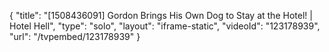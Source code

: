 {
    "title": "[1508436091] Gordon Brings His Own Dog to Stay at the Hotel! | Hotel Hell",
    "type": "solo",
    "layout": "iframe-static",
    "videoId": "123178939",
    "url": "\/tvpembed\/123178939"
}